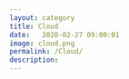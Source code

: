 ```yaml
---
layout: category
title: Cloud
date:   2020-02-27 09:00:01
image: cloud.png
permalink: /Cloud/
description: 
---
```

